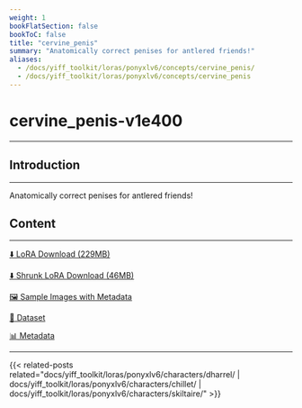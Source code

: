 ```yaml
---
weight: 1
bookFlatSection: false
bookToC: false
title: "cervine_penis"
summary: "Anatomically correct penises for antlered friends!"
aliases:
  - /docs/yiff_toolkit/loras/ponyxlv6/concepts/cervine_penis/
  - /docs/yiff_toolkit/loras/ponyxlv6/concepts/cervine_penis
---
```


<!--markdownlint-disable MD025 MD033 -->

# cervine_penis-v1e400

---

## Introduction

---

Anatomically correct penises for antlered friends!

## Content

---

[⬇️ LoRA Download (229MB)](https://huggingface.co/k4d3/yiff_toolkit/resolve/main/ponyxl_loras/cervine_penis-v1e400.safetensors?download=true)

[⬇️ Shrunk LoRA Download (46MB)](https://huggingface.co/k4d3/yiff_toolkit/resolve/main/ponyxl_loras_shrunk_2/cervine_penis-v1e400_frockpt1_th-3.55.safetensors?download=true)

[🖼️ Sample Images with Metadata](https://huggingface.co/k4d3/yiff_toolkit/tree/main/static/{})

[📐 Dataset](https://huggingface.co/datasets/k4d3/furry/tree/main/cervine_penis)

[📊 Metadata](https://huggingface.co/k4d3/yiff_toolkit/raw/main/ponyxl_loras/cervine_penis-v1e400.json)

---

{{< related-posts related="docs/yiff_toolkit/loras/ponyxlv6/characters/dharrel/ | docs/yiff_toolkit/loras/ponyxlv6/characters/chillet/ | docs/yiff_toolkit/loras/ponyxlv6/characters/skiltaire/" >}}
